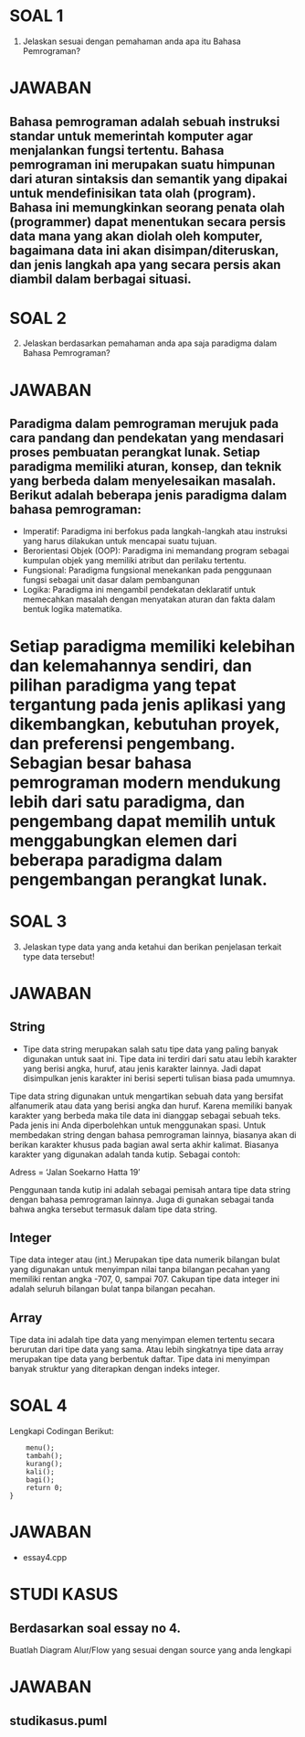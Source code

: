 # SOAL 1
1. Jelaskan sesuai dengan pemahaman anda apa itu Bahasa Pemrograman?
# JAWABAN
## Bahasa pemrograman adalah sebuah instruksi standar untuk memerintah komputer agar menjalankan fungsi tertentu. Bahasa pemrograman ini merupakan suatu himpunan dari aturan sintaksis dan semantik yang dipakai untuk mendefinisikan tata olah (program). Bahasa ini memungkinkan seorang penata olah (programmer) dapat menentukan secara persis data mana yang akan diolah oleh komputer, bagaimana data ini akan disimpan/diteruskan, dan jenis langkah apa yang secara persis akan diambil dalam berbagai situasi.





# SOAL 2
2. Jelaskan berdasarkan pemahaman anda apa saja paradigma dalam Bahasa Pemrograman?
# JAWABAN
## Paradigma dalam pemrograman merujuk pada cara pandang dan pendekatan yang mendasari proses pembuatan perangkat lunak. Setiap paradigma memiliki aturan, konsep, dan teknik yang berbeda dalam menyelesaikan masalah. Berikut adalah beberapa jenis paradigma dalam bahasa pemrograman:
- Imperatif: Paradigma ini berfokus pada langkah-langkah atau instruksi yang harus dilakukan untuk mencapai suatu tujuan. 
- Berorientasi Objek (OOP): Paradigma ini memandang program sebagai kumpulan objek yang memiliki atribut dan perilaku tertentu.
- Fungsional: Paradigma fungsional menekankan pada penggunaan fungsi sebagai unit dasar dalam pembangunan 
- Logika: Paradigma ini mengambil pendekatan deklaratif untuk memecahkan masalah dengan menyatakan aturan dan fakta dalam bentuk logika matematika.
# Setiap paradigma memiliki kelebihan dan kelemahannya sendiri, dan pilihan paradigma yang tepat tergantung pada jenis aplikasi yang dikembangkan, kebutuhan proyek, dan preferensi pengembang. Sebagian besar bahasa pemrograman modern mendukung lebih dari satu paradigma, dan pengembang dapat memilih untuk menggabungkan elemen dari beberapa paradigma dalam pengembangan perangkat lunak.










# SOAL 3
3. Jelaskan type data yang anda ketahui dan berikan penjelasan terkait type data tersebut!
# JAWABAN
## String
- Tipe data string merupakan salah satu tipe data yang paling banyak digunakan untuk saat ini. Tipe data ini terdiri dari satu atau lebih karakter yang berisi angka, huruf, atau jenis karakter lainnya. Jadi dapat disimpulkan jenis karakter ini berisi seperti tulisan biasa pada umumnya.

Tipe data string digunakan untuk mengartikan sebuah data yang bersifat alfanumerik atau data yang berisi angka dan huruf. Karena memiliki banyak karakter yang berbeda maka tile data ini dianggap sebagai sebuah teks. Pada jenis ini Anda diperbolehkan untuk menggunakan spasi.
Untuk membedakan string dengan bahasa pemrograman lainnya, biasanya akan di berikan karakter khusus pada bagian awal serta akhir kalimat. Biasanya karakter yang digunakan adalah tanda kutip. Sebagai contoh:

Adress = ‘Jalan Soekarno Hatta 19’

Penggunaan tanda kutip ini adalah sebagai pemisah antara tipe data string dengan bahasa pemrograman lainnya. Juga di gunakan sebagai tanda bahwa angka tersebut termasuk dalam tipe data string.

## Integer
Tipe data integer atau (int.) Merupakan tipe data numerik bilangan bulat yang digunakan untuk menyimpan nilai tanpa bilangan pecahan yang memiliki rentan angka -707, 0, sampai 707. Cakupan tipe data integer ini adalah seluruh bilangan bulat tanpa bilangan pecahan.

## Array
Tipe data ini adalah tipe data yang menyimpan elemen tertentu secara berurutan dari tipe data yang sama. Atau lebih singkatnya tipe data array merupakan tipe data yang berbentuk daftar. Tipe data ini menyimpan banyak struktur yang diterapkan dengan indeks integer.




# SOAL 4
 Lengkapi Codingan Berikut:
```int main(){
	menu();
	tambah();
	kurang();
	kali();
	bagi();
	return 0;
}
```
# JAWABAN
 - essay4.cpp


# STUDI KASUS
## Berdasarkan soal essay no 4.
Buatlah Diagram Alur/Flow yang sesuai dengan source yang anda lengkapi 

# JAWABAN
## studikasus.puml